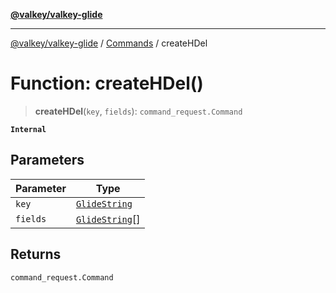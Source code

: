 [**@valkey/valkey-glide**](../../README.md)

***

[@valkey/valkey-glide](../../modules.md) / [Commands](../README.md) / createHDel

# Function: createHDel()

> **createHDel**(`key`, `fields`): `command_request.Command`

**`Internal`**

## Parameters

| Parameter | Type |
| ------ | ------ |
| `key` | [`GlideString`](../../BaseClient/type-aliases/GlideString.md) |
| `fields` | [`GlideString`](../../BaseClient/type-aliases/GlideString.md)[] |

## Returns

`command_request.Command`

